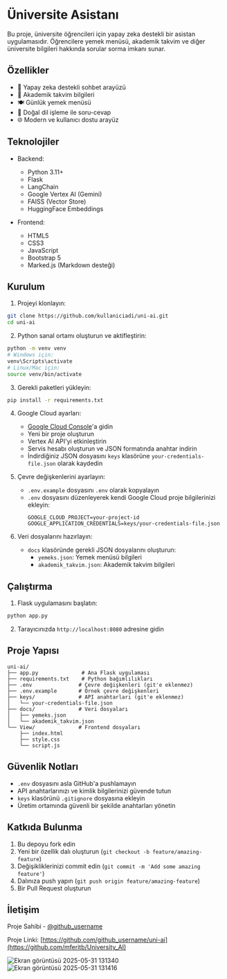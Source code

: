 # Üniversite Asistanı

Bu proje, üniversite öğrencileri için yapay zeka destekli bir asistan uygulamasıdır. Öğrencilere yemek menüsü, akademik takvim ve diğer üniversite bilgileri hakkında sorular sorma imkanı sunar.

## Özellikler

- 🤖 Yapay zeka destekli sohbet arayüzü
- 📅 Akademik takvim bilgileri
- 🍽️ Günlük yemek menüsü
- 💬 Doğal dil işleme ile soru-cevap
- 🌐 Modern ve kullanıcı dostu arayüz

## Teknolojiler

- Backend:
  - Python 3.11+
  - Flask
  - LangChain
  - Google Vertex AI (Gemini)
  - FAISS (Vector Store)
  - HuggingFace Embeddings

- Frontend:
  - HTML5
  - CSS3
  - JavaScript
  - Bootstrap 5
  - Marked.js (Markdown desteği)

## Kurulum

1. Projeyi klonlayın:
```bash
git clone https://github.com/kullaniciadi/uni-ai.git
cd uni-ai
```

2. Python sanal ortamı oluşturun ve aktifleştirin:
```bash
python -m venv venv
# Windows için:
venv\Scripts\activate
# Linux/Mac için:
source venv/bin/activate
```

3. Gerekli paketleri yükleyin:
```bash
pip install -r requirements.txt
```

4. Google Cloud ayarları:
   - [Google Cloud Console](https://console.cloud.google.com)'a gidin
   - Yeni bir proje oluşturun
   - Vertex AI API'yi etkinleştirin
   - Servis hesabı oluşturun ve JSON formatında anahtar indirin
   - İndirdiğiniz JSON dosyasını `keys` klasörüne `your-credentials-file.json` olarak kaydedin

5. Çevre değişkenlerini ayarlayın:
   - `.env.example` dosyasını `.env` olarak kopyalayın
   - `.env` dosyasını düzenleyerek kendi Google Cloud proje bilgilerinizi ekleyin:
     ```
     GOOGLE_CLOUD_PROJECT=your-project-id
     GOOGLE_APPLICATION_CREDENTIALS=keys/your-credentials-file.json
     ```

6. Veri dosyalarını hazırlayın:
   - `docs` klasöründe gerekli JSON dosyalarını oluşturun:
     - `yemeks.json`: Yemek menüsü bilgileri
     - `akademik_takvim.json`: Akademik takvim bilgileri

## Çalıştırma

1. Flask uygulamasını başlatın:
```bash
python app.py
```

2. Tarayıcınızda `http://localhost:8080` adresine gidin

## Proje Yapısı

```
uni-ai/
├── app.py              # Ana Flask uygulaması
├── requirements.txt    # Python bağımlılıkları
├── .env               # Çevre değişkenleri (git'e eklenmez)
├── .env.example       # Örnek çevre değişkenleri
├── keys/              # API anahtarları (git'e eklenmez)
│   └── your-credentials-file.json
├── docs/              # Veri dosyaları
│   ├── yemeks.json
│   └── akademik_takvim.json
└── View/              # Frontend dosyaları
    ├── index.html
    ├── style.css
    └── script.js
```

## Güvenlik Notları

- `.env` dosyasını asla GitHub'a pushlamayın
- API anahtarlarınızı ve kimlik bilgilerinizi güvende tutun
- `keys` klasörünü `.gitignore` dosyasına ekleyin
- Üretim ortamında güvenli bir şekilde anahtarları yönetin

## Katkıda Bulunma

1. Bu depoyu fork edin
2. Yeni bir özellik dalı oluşturun (`git checkout -b feature/amazing-feature`)
3. Değişikliklerinizi commit edin (`git commit -m 'Add some amazing feature'`)
4. Dalınıza push yapın (`git push origin feature/amazing-feature`)
5. Bir Pull Request oluşturun


## İletişim

Proje Sahibi - [@github_username](https://github.com/mferitb)

Proje Linki: [https://github.com/github_username/uni-ai](https://github.com/mferitb/University_AI) 


![Ekran görüntüsü 2025-05-31 131340](https://github.com/user-attachments/assets/7cd599c6-a972-4fc2-8d88-a84c26460394)
![Ekran görüntüsü 2025-05-31 131416](https://github.com/user-attachments/assets/d1d50ca5-e7d6-418f-8434-18bbb03fc74d)
